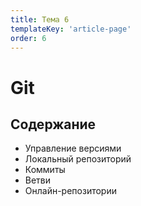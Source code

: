 ```yaml
---
title: Тема 6
templateKey: 'article-page'
order: 6
---
```

# Git

## Содержание

-   <gatsby-link to="/externals/topic6/git#управление-версиями">Управление версиями</gatsby-link>
-   <gatsby-link to="/externals/topic6/git#локальный-репозиторий">Локальный репозиторий</gatsby-link>
-   <gatsby-link to="/externals/topic6/git#коммиты">Коммиты</gatsby-link>
-   <gatsby-link to="/externals/topic6/git#ветви">Ветви</gatsby-link>
-   <gatsby-link to="/externals/topic6/git#онлайн-репозитории">Онлайн-репозитории</gatsby-link>
